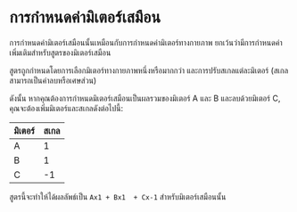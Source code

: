 # การกำหนดค่ามิเตอร์เสมือน

การกำหนดค่ามิเตอร์เสมือนนั้นเหมือนกับการกำหนดค่ามิเตอร์ทางกายภาพ ยกเว้นว่ามีการกำหนดค่าเพิ่มเติมสำหรับสูตรของมิเตอร์เสมือน

สูตรถูกกำหนดโดยการเลือกมิเตอร์ทางกายภาพหนึ่งหรือมากกว่า และการปรับสเกลแต่ละมิเตอร์ (สเกลสามารถเป็นค่าลบหรือเศษส่วน)

ดังนั้น หากคุณต้องการกำหนดมิเตอร์เสมือนเป็นผลรวมของมิเตอร์ A และ B และลบด้วยมิเตอร์ C, คุณจะต้องเพิ่มมิเตอร์และสเกลดังต่อไปนี้:

| มิเตอร์ | สเกล |
| ----- | -------------- |
| A     | 1              |
| B     | 1              |
| C     | -1             |

สูตรนี้จะทำให้ได้ผลลัพธ์เป็น `Ax1 + Bx1  + Cx-1` สำหรับมิเตอร์เสมือนนั้น